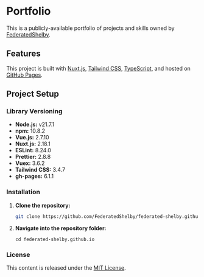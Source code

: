 # Portfolio

This is a publicly-available portfolio of projects and skills owned by [FederatedShelby](https://github.com/FederatedShelby).

## Features

This project is built with [Nuxt.js](https://nuxt.com/), [Tailwind CSS](https://tailwindcss.com/), [TypeScript](https://www.typescriptlang.org/), and hosted on [GitHub Pages](https://pages.github.com/).

## Project Setup

### Library Versioning

- **Node.js:** v21.7.1
- **npm:** 10.8.2
- **Vue.js:** 2.7.10
- **Nuxt.js:** 2.18.1
- **ESLint:** 8.24.0
- **Prettier:** 2.8.8
- **Vuex:** 3.6.2
- **Tailwind CSS:** 3.4.7
- **gh-pages:** 6.1.1

### Installation

1. **Clone the repository:**

   ```bash
   git clone https://github.com/FederatedShelby/federated-shelby.github.io.git
   ```

2. **Navigate into the repository folder:**
   ```
   cd federated-shelby.github.io
   ```

### License

This content is released under the [MIT License](http://opensource.org/licenses/MIT).
